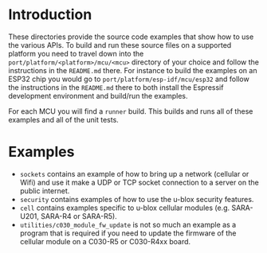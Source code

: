 # Introduction
These directories provide the source code examples that show how to use the various APIs.  To build and run these source files on a supported platform you need to travel down into the `port/platform/<platform>/mcu/<mcu>` directory of your choice and follow the instructions in the `README.md` there.  For instance to build the examples on an ESP32 chip you would go to `port/platform/esp-idf/mcu/esp32` and follow the instructions in the `README.md` there to both install the Espressif development environment and build/run the examples.

For each MCU you will find a `runner` build.  This builds and runs all of these examples and all of the unit tests.

# Examples

- `sockets` contains an example of how to bring up a network (cellular or Wifi) and use it make a UDP or TCP socket connection to a server on the public internet.
- `security` contains examples of how to use the u-blox security features.
- `cell` contains examples specific to u-blox cellular modules (e.g. SARA-U201, SARA-R4 or SARA-R5).
- `utilities/c030_module_fw_update` is not so much an example as a program that is required if you need to update the firmware of the cellular module on a C030-R5 or C030-R4xx board.